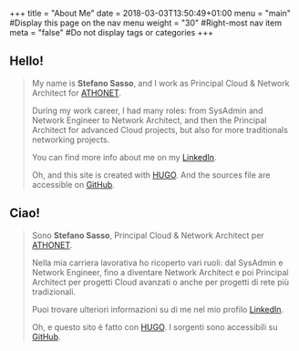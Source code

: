 +++
title = "About Me"
date = 2018-03-03T13:50:49+01:00
menu = "main" #Display this page on the nav menu
weight = "30" #Right-most nav item
meta = "false" #Do not display tags or categories
+++

## Hello!
> My name is **Stefano Sasso**, and I work as Principal Cloud & Network Architect for <a href="https://www.athonet.com/" target="_BLANK">ATHONET</a>.
> 
> During my work career, I had many roles: from SysAdmin and Network Engineer to Network Architect, and then the Principal Architect for advanced Cloud projects, but also for more traditionals networking projects.
> 
> You can find more info about me on my [LinkedIn](http://www.linkedin.com/in/ssasso).
> 
> Oh, and this site is created with <a href="https://gohugo.io/" target="_BLANK">HUGO</a>.
> And the sources file are accessible on <a href="https://github.com/ssasso/stefano.dscnet.org" target="_BLANK">GitHub</a>.

## Ciao!
> Sono **Stefano Sasso**, Principal Cloud & Network Architect per <a href="https://www.athonet.com/" target="_BLANK">ATHONET</a>.
> 
> Nella mia carriera lavorativa ho ricoperto vari ruoli: dal SysAdmin e Network Engineer, fino a diventare Network Architect e poi Principal Architect per progetti Cloud avanzati o anche per progetti di rete più tradizionali.
> 
> Puoi trovare ulteriori informazioni su di me nel mio profilo [LinkedIn](http://www.linkedin.com/in/ssasso).
> 
> Oh, e questo sito è fatto con <a href="https://gohugo.io/" target="_BLANK">HUGO</a>.
> I sorgenti sono accessibili su <a href="https://github.com/ssasso/stefano.dscnet.org" target="_BLANK">GitHub</a>.
